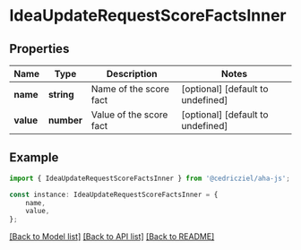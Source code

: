 # IdeaUpdateRequestScoreFactsInner


## Properties

Name | Type | Description | Notes
------------ | ------------- | ------------- | -------------
**name** | **string** | Name of the score fact | [optional] [default to undefined]
**value** | **number** | Value of the score fact | [optional] [default to undefined]

## Example

```typescript
import { IdeaUpdateRequestScoreFactsInner } from '@cedricziel/aha-js';

const instance: IdeaUpdateRequestScoreFactsInner = {
    name,
    value,
};
```

[[Back to Model list]](../README.md#documentation-for-models) [[Back to API list]](../README.md#documentation-for-api-endpoints) [[Back to README]](../README.md)
